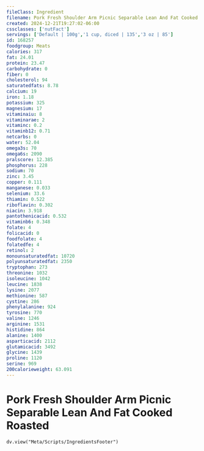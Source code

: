 ```yaml
---
fileClass: Ingredient
filename: Pork Fresh Shoulder Arm Picnic Separable Lean And Fat Cooked Roasted
created: 2024-12-21T19:27:02-06:00
cssclasses: ['nutFact']
servings: ['Default | 100g','1 cup, diced | 135','3 oz | 85']
id: 168257
foodgroup: Meats
calories: 317
fat: 24.01
protein: 23.47
carbohydrate: 0
fiber: 0
cholesterol: 94
saturatedfats: 8.78
calcium: 19
iron: 1.18
potassium: 325
magnesium: 17
vitaminaiu: 8
vitaminarae: 2
vitaminc: 0.2
vitaminb12: 0.71
netcarbs: 0
water: 52.04
omega3s: 70
omega6s: 2090
pralscore: 12.385
phosphorus: 228
sodium: 70
zinc: 3.45
copper: 0.111
manganese: 0.033
selenium: 33.6
thiamin: 0.522
riboflavin: 0.302
niacin: 3.918
pantothenicacid: 0.532
vitaminb6: 0.348
folate: 4
folicacid: 0
foodfolate: 4
folatedfe: 4
retinol: 2
monounsaturatedfat: 10720
polyunsaturatedfat: 2350
tryptophan: 273
threonine: 1032
isoleucine: 1042
leucine: 1838
lysine: 2077
methionine: 587
cystine: 286
phenylalanine: 924
tyrosine: 770
valine: 1246
arginine: 1531
histidine: 864
alanine: 1400
asparticacid: 2112
glutamicacid: 3492
glycine: 1439
proline: 1120
serine: 969
200calorieweight: 63.091
---
```


# Pork Fresh Shoulder Arm Picnic Separable Lean And Fat Cooked Roasted

```dataviewjs
dv.view("Meta/Scripts/IngredientsFooter")
```